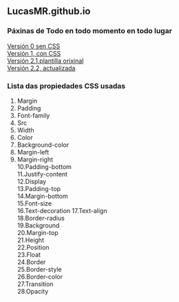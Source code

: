 ## LucasMR.github.io  

### Páxinas de Todo en todo momento en todo lugar  

[Versión 0 sen CSS](https://LucasMR.github.io/v0)  
[Versión 1, con CSS](https://LucasMR.github.io/v1)  
[Versión 2.1,plantilla orixinal](https://LucasMR.github.io/v2.1)  
[Versión 2.2, actualizada](https://LucasMR.github.io/v2.2)  

### Lista das propiedades CSS usadas  
1. Margin
2. Padding
3. Font-family
4. Src
5. Width
6. Color
7. Background-color
8. Margin-left
9. Margin-right  
10.Padding-bottom  
11.Justify-content  
12.Display  
13.Padding-top  
14.Margin-bottom  
15.Font-size  
16.Text-decoration
17.Text-align  
18.Border-radius  
19.Background  
20.Margin-top  
21.Height   
22.Position  
23.Float  
24.Border  
25.Border-style  
26.Border-color  
27.Transition  
28.Opacity  
